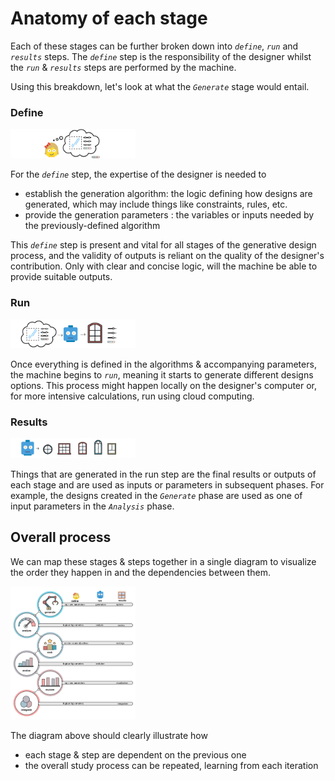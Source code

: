 # Anatomy of each stage

Each of these stages can be further broken down into _`define`_, _`run`_ and _`results`_ steps. The _`define`_ step is the responsibility of the designer whilst the _`run`_ & _`results`_ steps are performed by the machine.

Using this breakdown, let's look at what the _`Generate`_ stage would entail.

### Define

<img src="../../../.gitbook/assets/intro/anatomy1.png" style="width:200px;"/>

For the _`define`_ step, the expertise of the designer is needed to

* establish the generation algorithm: the logic defining how designs are generated, which may include things like constraints, rules, etc.
* provide the generation parameters : the variables or inputs needed by the previously-defined algorithm

This _`define`_ step is present and vital for all stages of the generative design process, and the validity of outputs is reliant on the quality of the designer's contribution. Only with clear and concise logic, will the machine be able to provide suitable outputs.

### Run

<img src="../../../.gitbook/assets/intro/anatomy2.png" style="width:200px;"/>

Once everything is defined in the algorithms & accompanying parameters, the machine begins to _`run`_, meaning it starts to generate different designs options. This process might happen locally on the designer's computer or, for more intensive calculations, run using cloud computing.

### Results

<img src="../../../.gitbook/assets/intro/anatomy3.png" style="width:200px;"/>

Things that are generated in the run step are the final results or outputs of each stage and are used as inputs or parameters in subsequent phases. For example, the designs created in the _`Generate`_ phase are used as one of input parameters in the _`Analysis`_ phase.

## Overall process

We can map these stages & steps together in a single diagram to visualize the order they happen in and the dependencies between them.

<img src="../../../.gitbook/assets/intro/anatomy4.png" style="width:200px;"/>

The diagram above should clearly illustrate how

* each stage & step are dependent on the previous one
* the overall study process can be repeated, learning from each iteration


